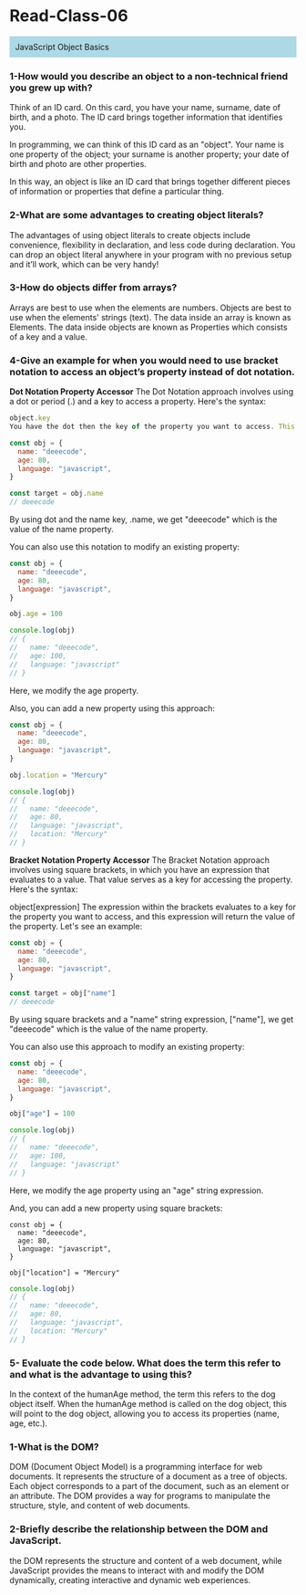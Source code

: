 # Read-Class-06
<div style="background-color: lightblue; padding: 10px;">
JavaScript Object Basics
</div>

### 1-How would you describe an object to a non-technical friend you grew up with?
Think of an ID card. On this card, you have your name, surname, date of birth, and a photo. The ID card brings together information that identifies you.

In programming, we can think of this ID card as an "object". Your name is one property of the object; your surname is another property; your date of birth and photo are other properties.

In this way, an object is like an ID card that brings together different pieces of information or properties that define a particular thing.

### 2-What are some advantages to creating object literals?
The advantages of using object literals to create objects include convenience, flexibility in declaration, and less code during declaration. You can drop an object literal anywhere in your program with no previous setup and it’ll work, which can be very handy! 
### 3-How do objects differ from arrays?
Arrays are best to use when the elements are numbers. Objects are best to use when the elements' strings (text). The data inside an array is known as Elements. The data inside objects are known as Properties which consists of a key and a value.
### 4-Give an example for when you would need to use bracket notation to access an object’s property instead of dot notation.
**Dot Notation Property Accessor**
The Dot Notation approach involves using a dot or period (.) and a key to access a property. Here's the syntax:
```javascript
object.key
You have the dot then the key of the property you want to access. This expression will return the value of the property. Let's see an example:

const obj = {
  name: "deeecode",
  age: 80,
  language: "javascript",
}
```
```javascript
const target = obj.name
// deeecode
```
By using dot and the name key, .name, we get "deeecode" which is the value of the name property.

You can also use this notation to modify an existing property:
```javascript
const obj = {
  name: "deeecode",
  age: 80,
  language: "javascript",
}

obj.age = 100
```
```javascript
console.log(obj)
// {
//   name: "deeecode",
//   age: 100,
//   language: "javascript"
// }
```
Here, we modify the age property.

Also, you can add a new property using this approach:
```javascript
const obj = {
  name: "deeecode",
  age: 80,
  language: "javascript",
}

obj.location = "Mercury"
```

```javascript
console.log(obj)
// {
//   name: "deeecode",
//   age: 80,
//   language: "javascript",
//   location: "Mercury"
// }
```
**Bracket Notation Property Accessor**
The Bracket Notation approach involves using square brackets, in which you have an expression that evaluates to a value. That value serves as a key for accessing the property. Here's the syntax:

object[expression]
The expression within the brackets evaluates to a key for the property you want to access, and this expression will return the value of the property. Let's see an example:
```javascript
const obj = {
  name: "deeecode",
  age: 80,
  language: "javascript",
}

const target = obj["name"]
// deeecode
```


By using square brackets and a "name" string expression, ["name"], we get "deeecode" which is the value of the name property.

You can also use this approach to modify an existing property:
```javascript
const obj = {
  name: "deeecode",
  age: 80,
  language: "javascript",
}

obj["age"] = 100
```
```javascript
console.log(obj)
// {
//   name: "deeecode",
//   age: 100,
//   language: "javascript"
// }
```
Here, we modify the age property using an "age" string expression.

And, you can add a new property using square brackets:
```javascriprt
const obj = {
  name: "deeecode",
  age: 80,
  language: "javascript",
}

obj["location"] = "Mercury"
```

```javascript
console.log(obj)
// {
//   name: "deeecode",
//   age: 80,
//   language: "javascript",
//   location: "Mercury"
// }
```
### 5- Evaluate the code below. What does the term this refer to and what is the advantage to using this?
In the context of the humanAge method, the term this refers to the dog object itself. When the humanAge method is called on the dog object, this will point to the dog object, allowing you to access its properties (name, age, etc.).


### 1-What is the DOM?
DOM (Document Object Model) is a programming interface for web documents. It represents the structure of a document as a tree of objects. Each object corresponds to a part of the document, such as an element or an attribute. The DOM provides a way for programs to manipulate the structure, style, and content of web documents.
### 2-Briefly describe the relationship between the DOM and JavaScript.
the DOM represents the structure and content of a web document, while JavaScript provides the means to interact with and modify the DOM dynamically, creating interactive and dynamic web experiences.

